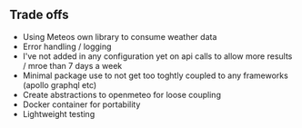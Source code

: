 ## Trade offs

- Using Meteos own library to consume weather data
- Error handling / logging
- I've not added in any configuration yet on api calls to allow more results / mroe than 7 days a week
- Minimal package use to not get too toghtly coupled to any frameworks (apollo graphql etc)
- Create abstractions to openmeteo for loose coupling
- Docker container for portability
- Lightweight testing
